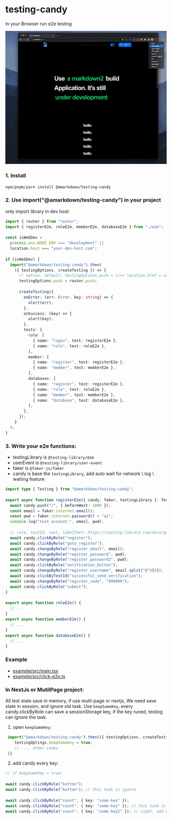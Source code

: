 # testing-candy

In your Browser run e2e testing

![](/candy.gif)

### 1. Install

```sh
npm/pnpm/yarn install @amarkdown/testing-candy
```

### 2. Use import("@amarkdown/testing-candy") in your project

only import library in dev host:

```ts
import { router } from "router";
import { registerE2e, roleE2e, memberE2e, databaseE2e } from "./e2e";

const isWebDev =
  process.env.NODE_ENV === "development" ||
  location.host === "your-dev-host.com";

if (isWebDev) {
  import("@amarkdown/testing-candy").then(
    ({ testingOptions, createTesting }) => {
      // option, default: testingOptions.push = ()=> location.href = url;
      testingOptions.push = router.push;

      createTesting({
        onError: (err: Error, key: string) => {
          alert(err);
        },
        onSuccess: (key) => {
          alert(key);
        },
        tests: {
          role: [
            { name: "login", test: registerE2e },
            { name: "role", test: roleE2e },
          ],
          member: [
            { name: "register", test: registerE2e },
            { name: "member", test: memberE2e },
          ],
          databases: [
            { name: "register", test: registerE2e },
            { name: "role", test: roleE2e },
            { name: "member", test: memberE2e },
            { name: "database", test: databaseE2e },
          ],
        },
      });
    }
  );
}
```

### 3. Write your e2e functions:

- testingLibrary is `@testing-library/dom`
- userEvent is `@testing-library/user-event`
- faker is `@faker-js/faker`
- candy is base the `testingLibrary`, add auto wait for network \ log \ waiting feature

```ts
import type { Testing } from "@amarkdown/testing-candy";

export async function registerE2e({ candy, faker, testingLibrary }: Testing) {
  await candy.push("/", { beforeWait: 1000 });
  const email = faker.internet.email();
  const pwd = faker.internet.password() + "a1";
  console.log("test account:", email, pwd);

  // role, testId, text, labelText: https://testing-library.com/docs/queries/about
  await candy.clickByRole("register");
  await candy.clickByRole("goto_register");
  await candy.changeByRole("register_email", email);
  await candy.changeByRole("register_password", pwd);
  await candy.changeByRole("register_password2", pwd);
  await candy.clickByRole("verification_button");
  await candy.changeByRole("register_username", email.split("@")[0]);
  await candy.clickByTestId("successful_send_verification");
  await candy.changeByRole("register_code", "999999");
  await candy.clickByRole("submit");
}

export async function roleE2e() {
  // ...
}
export async function memberE2e() {
  // ...
}
export async function databaseE2e() {
  // ...
}
```

### Example

- [example/src/main.tsx](https://github.com/ymzuiku/testing-candy/blob/main/example/src/main.tsx)
- [example/src/click-e2e.ts](https://github.com/ymzuiku/testing-candy/blob/main/example/src/click-e2e.ts)

### In NextJs or MutilPage project:

All test state save in memory, if use mutil-page or nextjs, We need save state in session, and ignore old task. Use `keepSameKey`, every candy.clickByRole can save a sessionStorage key, if the key runed, testing can ignore the task.

1. open `keepSameKey`:

```ts
 import("@amarkdown/testing-candy").then(({ testingOptions, createTesting }) => {
    testingOptings.keepSameKey = true;
    // .... other codes
 )}
```

2. add candy every key:

```ts
// if keepSameKey = true:

await candy.clickByRole("button");
await candy.clickByRole("button"); // this task is ignore

await candy.clickByRole("count", { key: "some-key" });
await candy.clickByRole("count", { key: "some-key" }); // this task is ignore
await candy.clickByRole("count", { key: "some-key2" }); // right, add unique key
```
